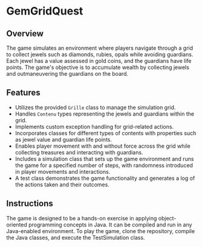 # GemGridQuest

## Overview

The game simulates an environment where players navigate through a grid to collect jewels such as diamonds, rubies, opals while avoiding guardians. Each jewel has a value assessed in gold coins, and the guardians have life points. The game's objective is to accumulate wealth by collecting jewels and outmaneuvering the guardians on the board.

## Features

- Utilizes the provided `Grille` class to manage the simulation grid.
- Handles `Contenu` types representing the jewels and guardians within the grid.
- Implements custom exception handling for grid-related actions.
- Incorporates classes for different types of contents with properties such as jewel value and guardian life points.
- Enables player movement with and without force across the grid while collecting treasures and interacting with guardians.
- Includes a simulation class that sets up the game environment and runs the game for a specified number of steps, with randomness introduced in player movements and interactions.
- A test class demonstrates the game functionality and generates a log of the actions taken and their outcomes.

## Instructions

The game is designed to be a hands-on exercise in applying object-oriented programming concepts in Java. It can be compiled and run in any Java-enabled environment. To play the game, clone the repository, compile the Java classes, and execute the TestSimulation class.
